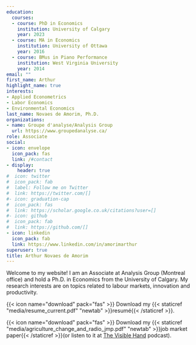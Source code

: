 ```yaml
---
education:
  courses:
  - course: PhD in Economics
    institution: University of Calgary
    year: 2023
  - course: MA in Economics
    institution: University of Ottawa
    year: 2016
  - course: BMus in Piano Performance
    institution: West Virginia University
    year: 2014
email: ""
first_name: Arthur
highlight_name: true
interests:
- Applied Econometrics
- Labor Economics
- Environmental Economics
last_name: Novaes de Amorim, Ph.D.
organizations:
- name: Groupe d'analyse/Analysis Group
  url: https://www.groupedanalyse.ca/
role: Associate
social:
- icon: envelope
  icon_pack: fas
  link: /#contact
- display:
    header: true
#  icon: twitter
#  icon_pack: fab
#  label: Follow me on Twitter
#  link: https://twitter.com/[]
#- icon: graduation-cap
#  icon_pack: fas
#  link: https://scholar.google.co.uk/citations?user=[]
#- icon: github
#  icon_pack: fab
#  link: https://github.com/[]
- icon: linkedin
  icon_pack: fab
  link: https://www.linkedin.com/in/amorimarthur
superuser: true
title: Arthur Novaes de Amorim
---
```


Welcome to my website!  I am an Associate at Analysis Group (Montreal office) and hold a Ph.D. in Economics from the University of Calgary. My research interests are on topics related to labour markets, innovation and productivity.

{{< icon name="download" pack="fas" >}} Download my {{< staticref "media/resume_current.pdf" "newtab" >}}resumé{{< /staticref >}}.

{{< icon name="download" pack="fas" >}} Download my {{< staticref "media/agriculture_change_and_radio_jmp.pdf" "newtab" >}}job market paper{{< /staticref >}}(or listen to it at [The Visible Hand](https://www.thevisiblehand.uk/episodes/episode-57 "The Visible Hand Episode 57") podcast).
